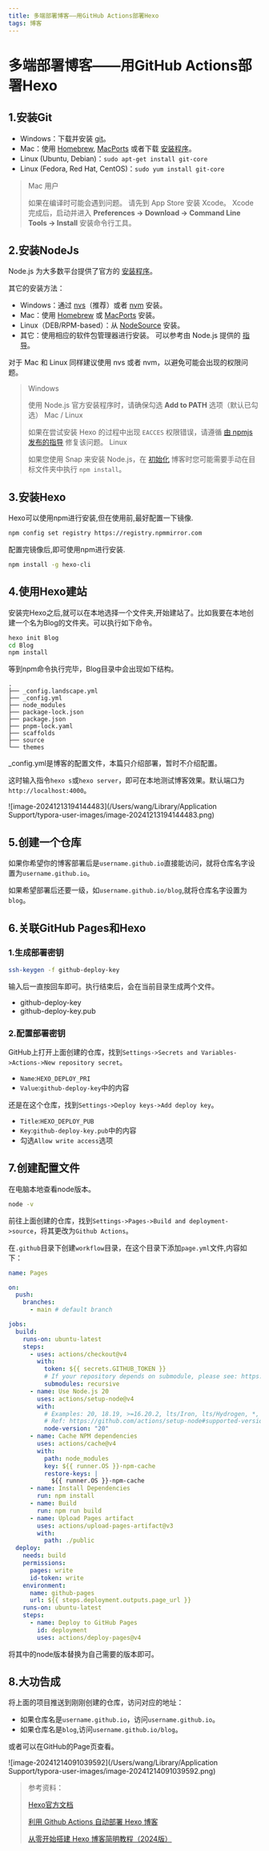 ```yaml
---
title: 多端部署博客——用GitHub Actions部署Hexo
tags: 博客
---
```


# 多端部署博客——用GitHub Actions部署Hexo

## 1.安装Git

- Windows：下载并安装 [git](https://git-scm.com/download/win)。
- Mac：使用 [Homebrew](http://mxcl.github.com/homebrew/), [MacPorts](http://www.macports.org/) 或者下载 [安装程序](http://sourceforge.net/projects/git-osx-installer/)。
- Linux (Ubuntu, Debian)：`sudo apt-get install git-core`
- Linux (Fedora, Red Hat, CentOS)：`sudo yum install git-core`

> Mac 用户
>
> 如果在编译时可能会遇到问题。 请先到 App Store 安装 Xcode。 Xcode 完成后，启动并进入 **Preferences -> Download -> Command Line Tools -> Install** 安装命令行工具。



## 2.安装NodeJs

Node.js 为大多数平台提供了官方的 [安装程序](https://nodejs.org/zh-cn/download/)。

其它的安装方法：

- Windows：通过 [nvs](https://github.com/jasongin/nvs/)（推荐）或者 [nvm](https://github.com/nvm-sh/nvm) 安装。
- Mac：使用 [Homebrew](https://brew.sh/) 或 [MacPorts](http://www.macports.org/) 安装。
- Linux（DEB/RPM-based）：从 [NodeSource](https://github.com/nodesource/distributions) 安装。
- 其它：使用相应的软件包管理器进行安装。 可以参考由 Node.js 提供的 [指导](https://nodejs.org/en/download/package-manager/)。

对于 Mac 和 Linux 同样建议使用 nvs 或者 nvm，以避免可能会出现的权限问题。

> Windows
>
> 使用 Node.js 官方安装程序时，请确保勾选 **Add to PATH** 选项（默认已勾选）
> Mac / Linux
>
> 如果在尝试安装 Hexo 的过程中出现 `EACCES` 权限错误，请遵循 [由 npmjs 发布的指导](https://docs.npmjs.com/resolving-eacces-permissions-errors-when-installing-packages-globally) 修复该问题。
> Linux
>
> 如果您使用 Snap 来安装 Node.js，在 [初始化](https://hexo.io/zh-cn/docs/commands#init) 博客时您可能需要手动在目标文件夹中执行 `npm install`。

## 3.安装Hexo

Hexo可以使用npm进行安装,但在使用前,最好配置一下镜像.

``` sh
npm config set registry https://registry.npmmirror.com
```

配置完镜像后,即可使用npm进行安装.

```sh
npm install -g hexo-cli
```

## 4.使用Hexo建站

安装完Hexo之后,就可以在本地选择一个文件夹,开始建站了。比如我要在本地创建一个名为Blog的文件夹。可以执行如下命令。

```sh
hexo init Blog
cd Blog
npm install
```

等到npm命令执行完毕，Blog目录中会出现如下结构。

```
.
├── _config.landscape.yml
├── _config.yml
├── node_modules
├── package-lock.json
├── package.json
├── pnpm-lock.yaml
├── scaffolds
├── source
└── themes
```

_config.yml是博客的配置文件，本篇只介绍部署，暂时不介绍配置。

这时输入指令`hexo s`或`hexo server`，即可在本地测试博客效果。默认端口为`http://localhost:4000`。

![image-20241213194144483](/Users/wang/Library/Application Support/typora-user-images/image-20241213194144483.png)

## 5.创建一个仓库

如果你希望你的博客部署后是`username.github.io`直接能访问，就将仓库名字设置为`username.github.io`。

如果希望部署后还要一级，如`username.github.io/blog`,就将仓库名字设置为`blog`。

## 6.关联GitHub Pages和Hexo

### 1.生成部署密钥

```sh
ssh-keygen -f github-deploy-key
```

输入后一直按回车即可。执行结束后，会在当前目录生成两个文件。

- github-deploy-key
- github-deploy-key.pub

### 2.配置部署密钥

GitHub上打开上面创建的仓库，找到`Settings->Secrets and Variables->Actions->New repository secret`。

- `Name`:`HEXO_DEPLOY_PRI`
- `Value`:`github-deploy-key`中的内容

还是在这个仓库，找到`Settings->Deploy keys->Add deploy key`。

- `Title`:`HEXO_DEPLOY_PUB`
- `Key`:`github-deploy-key.pub`中的内容
- 勾选`Allow write access`选项

## 7.创建配置文件

在电脑本地查看node版本。

```sh
node -v
```

前往上面创建的仓库，找到`Settings->Pages->Build and deployment->source`，将其更改为`Github Actions`。

在`.github`目录下创建`workflow`目录，在这个目录下添加`page.yml`文件,内容如下：

```yaml
name: Pages

on:
  push:
    branches:
      - main # default branch

jobs:
  build:
    runs-on: ubuntu-latest
    steps:
      - uses: actions/checkout@v4
        with:
          token: ${{ secrets.GITHUB_TOKEN }}
          # If your repository depends on submodule, please see: https://github.com/actions/checkout
          submodules: recursive
      - name: Use Node.js 20
        uses: actions/setup-node@v4
        with:
          # Examples: 20, 18.19, >=16.20.2, lts/Iron, lts/Hydrogen, *, latest, current, node
          # Ref: https://github.com/actions/setup-node#supported-version-syntax
          node-version: "20"
      - name: Cache NPM dependencies
        uses: actions/cache@v4
        with:
          path: node_modules
          key: ${{ runner.OS }}-npm-cache
          restore-keys: |
            ${{ runner.OS }}-npm-cache
      - name: Install Dependencies
        run: npm install
      - name: Build
        run: npm run build
      - name: Upload Pages artifact
        uses: actions/upload-pages-artifact@v3
        with:
          path: ./public
  deploy:
    needs: build
    permissions:
      pages: write
      id-token: write
    environment:
      name: github-pages
      url: ${{ steps.deployment.outputs.page_url }}
    runs-on: ubuntu-latest
    steps:
      - name: Deploy to GitHub Pages
        id: deployment
        uses: actions/deploy-pages@v4
```

将其中的node版本替换为自己需要的版本即可。

## 8.大功告成

将上面的项目推送到刚刚创建的仓库，访问对应的地址：

- 如果仓库名是`username.github.io`，访问`username.github.io`。
- 如果仓库名是`blog`,访问`username.github.io/blog`。

或者可以在GitHub的Page页查看。

![image-20241214091039592](/Users/wang/Library/Application Support/typora-user-images/image-20241214091039592.png)



> 参考资料：
>
> [Hexo官方文档](https://hexo.io/zh-cn/)
>
> [利用 Github Actions 自动部署 Hexo 博客](https://sanonz.github.io/2020/deploy-a-hexo-blog-from-github-actions/)
>
> [从零开始搭建 Hexo 博客简明教程（2024版）](https://www.philoli.com/building-a-blog-from-scratch/)
